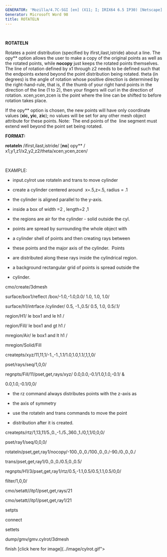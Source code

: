 ```yaml
---
GENERATOR: 'Mozilla/4.7C-SGI [en] (X11; I; IRIX64 6.5 IP30) [Netscape]'
Generator: Microsoft Word 98
title: ROTATELN
---
```


 

 **ROTATELN**

  Rotates a point distribution (specified by ifirst,ilast,istride)
  about a line. The opy** option allows the user to make a copy of
  the original points as well as the rotated points, while **nocopy**
  just keeps the rotated points themselves. The line of rotation
  defined by x1 through z2 needs to be defined such that the endpoints
  extend beyond the point distribution being rotated. theta (in
  degrees) is the angle of rotation whose positive direction is
  determined by the right-hand-rule, that is, if the thumb of your
  right hand points in the direction of the line (1 to 2), then your
  fingers will curl in the direction of rotation. xcen,ycen,zcen is
  the point where the line can be shifted to before rotation takes
  place.

  If the opy** option is chosen, the new points will have only
  coordinate values (**xic, yic**, **zic**); no values will be set for
  any other mesh object attribute for these points.
  Note:  The end points of the  line segment must extend well beyond
  the point set being rotated.

**FORMAT:**

**rotateln** /ifirst,ilast,istride/ [**no**] opy** /
x1,y1,z1/x2,y2,z2/theta/xcen,ycen,zcen/

 

EXAMPLE:

 
* input.cylrot use rotateln and trans to move cylinder

 
* create a cylinder centered around  x=.5,z=.5, radius = .1

 
* the cylinder is aligned parallel to the y-axis.

 
* inside a box of width =2 , length=2 ,1

 
* the regions are air for the cylinder - solid outside the cyl.

 
* points are spread by surrounding the whole object with

 
* a cylinder shell of points and then creating rays between

 
* these points and the major axis of the cylinder.  Points

 
* are distributed along these rays inside the cylindrical region.

 
* a background rectangular grid of points is spread outside the

 
* cylinder.

 cmo/create/3dmesh

 surface/box1/reflect /box/-1.0,-1.0,0.0/ 1.0, 1.0, 1.0/

 surface/h1/intrface /cylinder/ 0.5, -1.,0.5/ 0.5, 1.0, 0.5/.1/

 region/H1/ le box1 and le h1 /

 region/Fill/ le box1 and gt h1 /

 mregion/Air/ le box1 and lt h1 /

 mregion/Solid/Fill

 createpts/xyz/11,11,1/-1.,-1.,1.1/1.0,1.0,1.1/,1,1,0/

 pset/rays/seq/1,0,0/

 regnpts/Fill/11/pset,get,rays/xyz/ 0.0,0.0,-0.1/1.0,1.0,-0.1/ &

 0.0,1.0,-0.1/0,0/

 
* the rz command always distributes points with the z-axis as

 
* the axis of symmetry

 
* use the rotateln and trans commands to move the point

 
* distribution after it is created.

 createpts/rtz/1,13,11/5.,0.,-1./5.,360.,1./0,1,1/0,0,0/

 pset/ray1/seq/0,0,0/

 rotateln/pset,get,ray1/nocopy/-100.,0.,0./100.,0.,0./-90./0.,0.,0./

 trans/pset,get,ray1/0.,0.,0./0.5,0.,0.5/

 regnpts/H1/3/pset,get,ray1/rtz/0.5,-1.1,0.5/0.5,1.1,0.5/0,0/

 filter/1,0,0/

 cmo/setatt//itp1/pset,get,rays/21

 cmo/setatt//itp1/pset,get,ray1/21

 setpts

 connect

 settets

 dump/gmv/gmv.cylrot/3dmesh

 finish
 [click here for image](../image/cylrot.gif">
